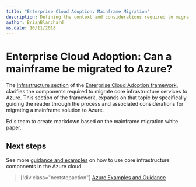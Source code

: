 ```yaml
---
title: "Enterprise Cloud Adoption: Mainframe Migration" 
description: Defining the context and considerations required to migrate a mainframe to Azure
author: BrianBlanchard
ms.date: 10/11/2018
---
```

# Enterprise Cloud Adoption: Can a mainframe be migrated to Azure?

The [Infrastructure section](overview.md) of the [Enterprise Cloud Adoption framework](../../overview.md), clarifies the components required to migrate core infrastructure services to Azure. This section of the framework, expands on that topic by specifically guiding the reader through the process and associated considerations for migrating a mainframe solution to Azure.

Ed's team to create markdown based on the mainframe migration white paper.

## Next steps

See more [guidance and examples](../overview.md#azure-examples-and-guidance) on how to use core infrastructure components in the Azure cloud.

> [!div class="nextstepaction"]
> [Azure Examples and Guidance](../overview.md#azure-examples-and-guidance)